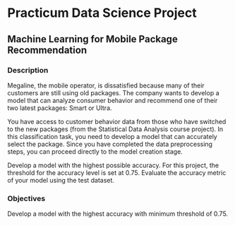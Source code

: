 # Practicum Data Science Project
## Machine Learning for Mobile Package Recommendation

### Description
Megaline, the mobile operator, is dissatisfied because many of their customers are still using old packages. The company wants to develop a model that can analyze consumer behavior and recommend one of their two latest packages: Smart or Ultra.

You have access to customer behavior data from those who have switched to the new packages (from the Statistical Data Analysis course project). In this classification task, you need to develop a model that can accurately select the package. Since you have completed the data preprocessing steps, you can proceed directly to the model creation stage.

Develop a model with the highest possible accuracy. For this project, the threshold for the accuracy level is set at 0.75. Evaluate the accuracy metric of your model using the test dataset.

### Objectives
Develop a model with the highest accuracy with minimum threshold of 0.75.
